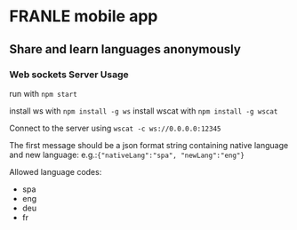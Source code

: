 # FRANLE mobile app

## Share and learn languages anonymously

### Web sockets Server Usage
run with `npm start`

install ws with `npm install -g ws`
install wscat with `npm install -g wscat`

Connect to the server using `wscat -c ws://0.0.0.0:12345`

The first message should be a json format string containing native language and new language:
e.g.:`{"nativeLang":"spa", "newLang":"eng"}`

Allowed language codes:
+ spa
+ eng
+ deu
+ fr
